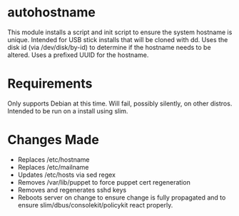 autohostname
============

This module installs a script and init script to ensure the system hostname is unique.
Intended for USB stick installs that will be cloned with dd.  Uses the disk id
(via /dev/disk/by-id) to determine if the hostname needs to be altered.
Uses a prefixed UUID for the hostname.

Requirements
============
Only supports Debian at this time.  Will fail, possibly silently, on other distros.
Intended to be run on a install using slim.

Changes Made
============

* Replaces /etc/hostname
* Replaces /etc/mailname
* Updates /etc/hosts via sed regex
* Removes /var/lib/puppet to force puppet cert regeneration
* Removes and regenerates sshd keys
* Reboots server on change to ensure change is fully propagated and to ensure slim/dbus/consolekit/policykit react properly.